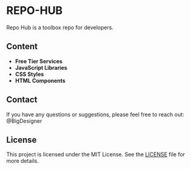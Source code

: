 # REPO-HUB

Repo Hub is a toolbox repo for developers.

## Content

- **Free Tier Services**
- **JavaScript Libraries**
- **CSS Styles**
- **HTML Components**

## Contact

If you have any questions or suggestions, please feel free to reach out: @BigDesigner

## License

This project is licensed under the MIT License. See the [LICENSE](LICENSE) file for more details.
